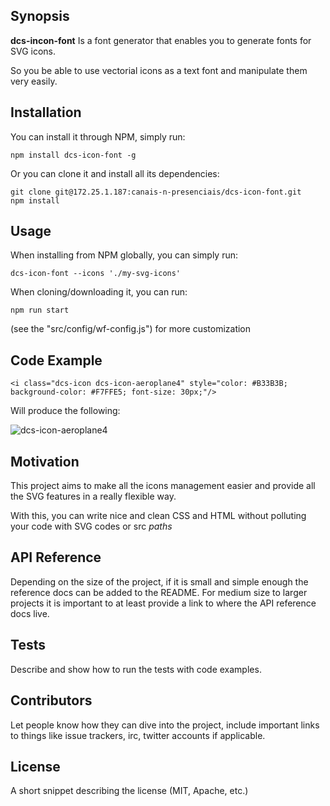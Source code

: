 ## Synopsis

**dcs-incon-font**
Is a font generator that enables you to generate fonts for SVG icons.

So you be able to use vectorial icons as a text font and manipulate them very easily.

## Installation

You can install it through NPM, simply run:

```
npm install dcs-icon-font -g
```

Or you can clone it and install all its dependencies:
```
git clone git@172.25.1.187:canais-n-presenciais/dcs-icon-font.git
npm install
```

## Usage

When installing from NPM globally, you can simply run:

```
dcs-icon-font --icons './my-svg-icons'
```

When cloning/downloading it, you can run:
```
npm run start
```

(see the "src/config/wf-config.js") for more customization

## Code Example

```
<i class="dcs-icon dcs-icon-aeroplane4" style="color: #B33B3B; background-color: #F7FFE5; font-size: 30px;"/>
```
Will produce the following:

![dcs-icon-aeroplane4](/uploads/ff4a74f99614bdbc7042a52df25315eb/dcs-icon-aeroplane4.PNG)

## Motivation

This project aims to make all the icons management easier and provide all the SVG features in a really flexible way.

With this, you can write nice and clean CSS and HTML without polluting your code with SVG codes or src *paths*


## API Reference

Depending on the size of the project, if it is small and simple enough the reference docs can be added to the README. For medium size to larger projects it is important to at least provide a link to where the API reference docs live.

## Tests

Describe and show how to run the tests with code examples.

## Contributors

Let people know how they can dive into the project, include important links to things like issue trackers, irc, twitter accounts if applicable.

## License

A short snippet describing the license (MIT, Apache, etc.)
